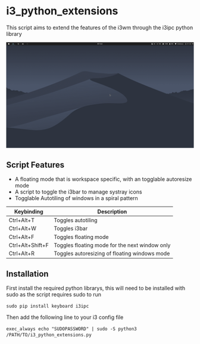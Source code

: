 # i3_python_extensions
This script aims to extend the features of the i3wm through the i3ipc python library

![](showcase.gif)

## Script Features
- A floating mode that is workspace specific, with an togglable autoresize mode
- A script to toggle the i3bar to manage systray icons
- Togglable Autotiling of windows in a spiral pattern

| Keybinding | Description |
| --- | --- |
| Ctrl+Alt+T | Toggles autotiling |
| Ctrl+Alt+W | Toggles i3bar |
| Ctrl+Alt+F | Toggles floating mode |
| Ctrl+Alt+Shift+F | Toggles floating mode for the next window only |
| Ctrl+Alt+R | Toggles autoresizing of floating windows mode |

## Installation
First install the required python librarys, this will need to be installed with sudo as the script requires sudo to run
```
sudo pip install keyboard i3ipc
```
Then add the following line to your i3 config file
```
exec_always echo "SUDOPASSWORD" | sudo -S python3 /PATH/TO/i3_python_extensions.py
```
